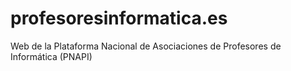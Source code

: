 profesoresinformatica.es
========================

Web de la Plataforma Nacional de Asociaciones de Profesores de Informática (PNAPI)
